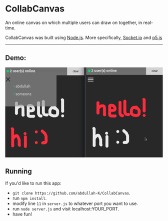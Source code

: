 # CollabCanvas
An online canvas on which multiple users can draw on together, in real-time.

CollabCanvas was built using [Node.js](https://nodejs.org/en/). More specifically, [Socket.io](https://socket.io) and [p5.js](https://p5js.org/)
___
## Demo:
![CollabCanvas demo](demo.png)

## Running
If you'd like to run this app:
- `git clone https://github.com/abdullah-K/CollabCanvas`.
- run `npm install`.
- modify line `11` in `server.js` to whatever port you want to use.
- run `node server.js` and visit localhost:YOUR_PORT.
- have fun!